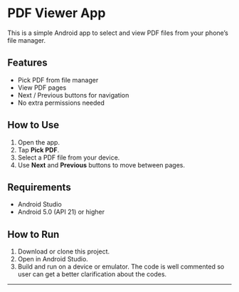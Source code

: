# PDF Viewer App

This is a simple Android app to select and view PDF files from your phone’s file manager.

## Features
- Pick PDF from file manager
- View PDF pages
- Next / Previous buttons for navigation
- No extra permissions needed

## How to Use
1. Open the app.
2. Tap **Pick PDF**.
3. Select a PDF file from your device.
4. Use **Next** and **Previous** buttons to move between pages.

## Requirements
- Android Studio
- Android 5.0 (API 21) or higher

## How to Run
1. Download or clone this project.
2. Open in Android Studio.
3. Build and run on a device or emulator. The code is well commented so user can get a better clarification about the codes.

---
